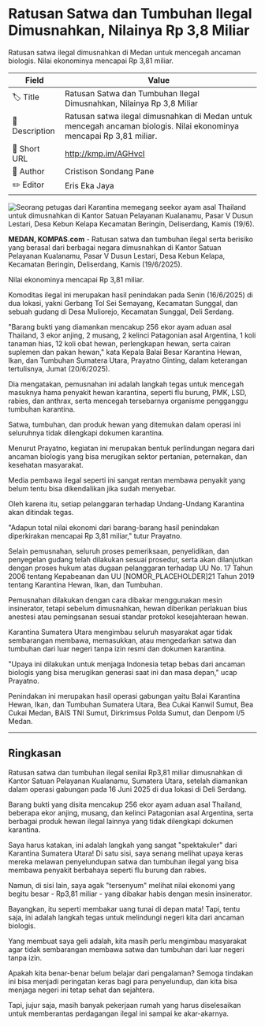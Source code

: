 # Ratusan Satwa dan Tumbuhan Ilegal Dimusnahkan, Nilainya Rp 3,8 Miliar

Ratusan satwa ilegal dimusnahkan di Medan untuk mencegah ancaman biologis. Nilai ekonominya mencapai Rp 3,81 miliar.

| Field         | Value                                                       |
|---------------|-------------------------------------------------------------|
| 🏷️ Title       | Ratusan Satwa dan Tumbuhan Ilegal Dimusnahkan, Nilainya Rp 3,8 Miliar |
| 📝 Description | Ratusan satwa ilegal dimusnahkan di Medan untuk mencegah ancaman biologis. Nilai ekonominya mencapai Rp 3,81 miliar. |
| 🔗 Short URL   | http://kmp.im/AGHvcI |
| 👤 Author      | Cristison Sondang Pane |
| ✏️ Editor      | Eris Eka Jaya |

![Seorang petugas dari Karantina memegang seekor ayam asal Thailand untuk dimusnahkan di Kantor Satuan Pelayanan Kualanamu, Pasar V Dusun Lestari, Desa Kebun Kelapa Kecamatan Beringin, Deliserdang, Kamis (19/6).](https://asset.kompas.com/crops/KyHcJW9DUaoaMMuvq2mU6PDd41Q=/0x0:0x0/750x500/data/photo/2025/06/20/6854dd9de0b0b.jpg)

**MEDAN, KOMPAS.com** - Ratusan satwa dan tumbuhan ilegal serta berisiko yang berasal dari berbagai negara dimusnahkan di Kantor Satuan Pelayanan Kualanamu, Pasar V Dusun Lestari, Desa Kebun Kelapa, Kecamatan Beringin, Deliserdang, Kamis (19/6/2025).

Nilai ekonominya mencapai Rp 3,81 miliar.

Komoditas ilegal ini merupakan hasil penindakan pada Senin (16/6/2025) di dua lokasi, yakni Gerbang Tol Sei Semayang, Kecamatan Sunggal, dan sebuah gudang di Desa Muliorejo, Kecamatan Sunggal, Deli Serdang.

\"Barang bukti yang diamankan mencakup 256 ekor ayam aduan asal Thailand, 3 ekor anjing, 2 musang, 2 kelinci Patagonian asal Argentina, 1 koli tanaman hias, 12 koli obat hewan, perlengkapan hewan, serta cairan suplemen dan pakan hewan,\" kata Kepala Balai Besar Karantina Hewan, Ikan, dan Tumbuhan Sumatera Utara, Prayatno Ginting, dalam keterangan tertulisnya, Jumat (20/6/2025).

Dia mengatakan, pemusnahan ini adalah langkah tegas untuk mencegah masuknya hama penyakit hewan karantina, seperti flu burung, PMK, LSD, rabies, dan anthrax, serta mencegah tersebarnya organisme pengganggu tumbuhan karantina.

Satwa, tumbuhan, dan produk hewan yang ditemukan dalam operasi ini seluruhnya tidak dilengkapi dokumen karantina.

Menurut Prayatno, kegiatan ini merupakan bentuk perlindungan negara dari ancaman biologis yang bisa merugikan sektor pertanian, peternakan, dan kesehatan masyarakat.

Media pembawa ilegal seperti ini sangat rentan membawa penyakit yang belum tentu bisa dikendalikan jika sudah menyebar.

Oleh karena itu, setiap pelanggaran terhadap Undang-Undang Karantina akan ditindak tegas.

\"Adapun total nilai ekonomi dari barang-barang hasil penindakan diperkirakan mencapai Rp 3,81 miliar,\" tutur Prayatno.

Selain pemusnahan, seluruh proses pemeriksaan, penyelidikan, dan penyegelan gudang telah dilakukan sesuai prosedur, serta akan dilanjutkan dengan proses hukum atas dugaan pelanggaran terhadap UU No. 17 Tahun 2006 tentang Kepabeanan dan UU \[NOMOR_PLACEHOLDER\]21 Tahun 2019 tentang Karantina Hewan, Ikan, dan Tumbuhan.

Pemusnahan dilakukan dengan cara dibakar menggunakan mesin insinerator, tetapi sebelum dimusnahkan, hewan diberikan perlakuan bius anestesi atau pemingsanan sesuai standar protokol kesejahteraan hewan.

Karantina Sumatera Utara mengimbau seluruh masyarakat agar tidak sembarangan membawa, memasukkan, atau mengedarkan satwa dan tumbuhan dari luar negeri tanpa izin resmi dan dokumen karantina.

\"Upaya ini dilakukan untuk menjaga Indonesia tetap bebas dari ancaman biologis yang bisa merugikan generasi saat ini dan masa depan,\" ucap Prayatno.

Penindakan ini merupakan hasil operasi gabungan yaitu Balai Karantina Hewan, Ikan, dan Tumbuhan Sumatera Utara, Bea Cukai Kanwil Sumut, Bea Cukai Medan, BAIS TNI Sumut, Dirkrimsus Polda Sumut, dan Denpom I/5 Medan.

---
## Ringkasan

Ratusan satwa dan tumbuhan ilegal senilai Rp3,81 miliar dimusnahkan di Kantor Satuan Pelayanan Kualanamu, Sumatera Utara, setelah diamankan dalam operasi gabungan pada 16 Juni 2025 di dua lokasi di Deli Serdang.

 Barang bukti yang disita mencakup 256 ekor ayam aduan asal Thailand, beberapa ekor anjing, musang, dan kelinci Patagonian asal Argentina, serta berbagai produk hewan ilegal lainnya yang tidak dilengkapi dokumen karantina.



Saya harus katakan, ini adalah langkah yang sangat "spektakuler" dari Karantina Sumatera Utara! Di satu sisi, saya senang melihat upaya keras mereka melawan penyelundupan satwa dan tumbuhan ilegal yang bisa membawa penyakit berbahaya seperti flu burung dan rabies.

 Namun, di sisi lain, saya agak "tersenyum" melihat nilai ekonomi yang begitu besar - Rp3,81 miliar - yang dibakar habis dengan mesin insinerator.

 Bayangkan, itu seperti membakar uang tunai di depan mata! Tapi, tentu saja, ini adalah langkah tegas untuk melindungi negeri kita dari ancaman biologis.

 Yang membuat saya geli adalah, kita masih perlu mengimbau masyarakat agar tidak sembarangan membawa satwa dan tumbuhan dari luar negeri tanpa izin.

 Apakah kita benar-benar belum belajar dari pengalaman? Semoga tindakan ini bisa menjadi peringatan keras bagi para penyelundup, dan kita bisa menjaga negeri ini tetap sehat dan sejahtera.

 Tapi, jujur saja, masih banyak pekerjaan rumah yang harus diselesaikan untuk memberantas perdagangan ilegal ini sampai ke akar-akarnya.

